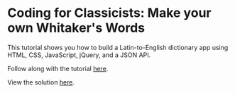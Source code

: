 # Coding for Classicists: Make your own Whitaker's Words

This tutorial shows you how to build a Latin-to-English dictionary app using HTML, CSS, JavaScript, jQuery, and a JSON API.

Follow along with the tutorial [here](https://medium.com/@kellylougheed/coding-for-classicists-make-your-own-whitakers-words-34a933d289db).

View the solution [here](https://github.com/kellylougheed/dictionary-tutorial/tree/master/solution).
